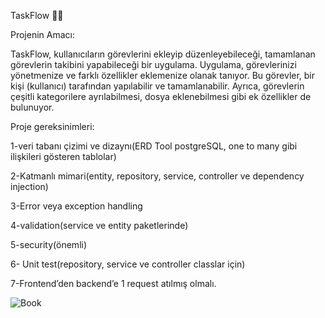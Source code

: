 TaskFlow 📌📝

Projenin Amacı:

TaskFlow, kullanıcıların görevlerini ekleyip düzenleyebileceği, tamamlanan görevlerin takibini yapabileceği bir uygulama.
Uygulama, görevlerinizi yönetmenize ve farklı özellikler eklemenize olanak tanıyor.
Bu görevler, bir kişi (kullanıcı) tarafından yapılabilir ve tamamlanabilir.
Ayrıca, görevlerin çeşitli kategorilere ayrılabilmesi, dosya eklenebilmesi gibi ek özellikler de bulunuyor.



Proje gereksinimleri:

1-veri tabanı çizimi ve dizaynı(ERD Tool postgreSQL, one to many gibi ilişkileri gösteren tablolar) 

2-Katmanlı mimari(entity, repository, service, controller ve dependency injection) 

3-Error veya exception handling 

4-validation(service ve entity paketlerinde) 

5-security(önemli) 

6- Unit test(repository, service ve controller classlar için) 

7-Frontend’den backend’e 1 request atılmış olmalı.



![Book](https://github.com/user-attachments/assets/a530f51e-428b-4b72-9779-d91694c6cc1a)
